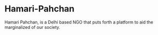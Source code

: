 # Hamari-Pahchan
Hamari Pahchan, is a Delhi based NGO that puts forth a platform to aid the marginalized of our society. 
